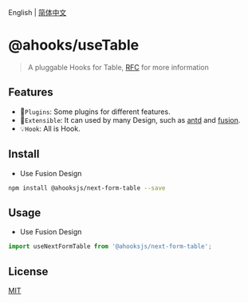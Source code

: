 English | [简体中文](https://github.com/ahooksjs/useTable/blob/master/README.zh-CN.md)

# @ahooks/useTable

> A pluggable Hooks for Table, [RFC](https://github.com/alibaba/hooks/issues/465) for more information

## Features

- 🔗`Plugins`: Some plugins for different features.
- 🚀`Extensible`: It can used by many Design, such as [antd](https://ant.design/) and [fusion](https://fusion.design/).
- 💡`Hook`: All is Hook.

## Install

- Use Fusion Design

```sh
npm install @ahooksjs/next-form-table --save
```

## Usage

- Use Fusion Design

```js
import useNextFormTable from '@ahooksjs/next-form-table';
```

## License

[MIT](./LICENSE)
